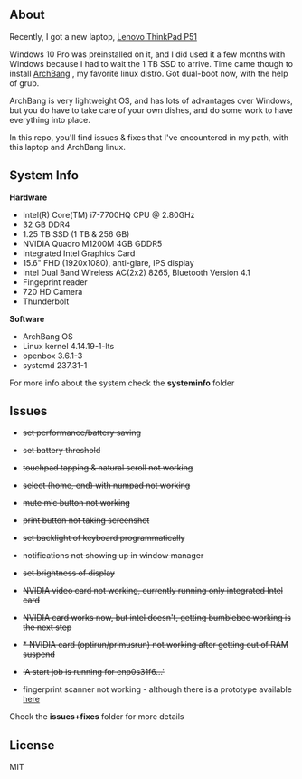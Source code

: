 ## About

Recently, I got a new laptop, [Lenovo ThinkPad P51](https://www3.lenovo.com/us/en/laptops/thinkpad/thinkpad-p/P51/p/22TP2WPWP51)

Windows 10 Pro was preinstalled on it, and I did used it a few months 
with Windows because I had to wait the 1 TB SSD to arrive. Time came 
though to install [ArchBang](https://sourceforge.net/projects/archbang/)
, my favorite linux distro. Got dual-boot now, with the help of grub.

ArchBang is very lightweight OS, and has lots of advantages over Windows, 
but you do have to take care of your own dishes, and do some work to 
have everything into place.

In this repo, you'll find issues & fixes that I've encountered in my 
path, with this laptop and ArchBang linux.


## System Info

**Hardware**

- Intel(R) Core(TM) i7-7700HQ CPU @ 2.80GHz
- 32 GB DDR4
- 1.25 TB SSD (1 TB & 256 GB)
- NVIDIA Quadro M1200M 4GB GDDR5
- Integrated Intel Graphics Card
- 15.6" FHD (1920x1080), anti-glare, IPS display
- Intel Dual Band Wireless AC(2x2) 8265, Bluetooth Version 4.1
- Fingeprint reader
- 720 HD Camera
- Thunderbolt

**Software**

- ArchBang OS
- Linux kernel 4.14.19-1-lts
- openbox 3.6.1-3
- systemd 237.31-1

For more info about the system check the **systeminfo** folder


## Issues

- ~~set performance/battery saving~~
- ~~set battery threshold~~

- ~~touchpad tapping & natural scroll not working~~
- ~~select (home, end) with numpad not working~~
- ~~mute mic button not working~~
- ~~print button not taking screenshot~~
- ~~set backlight of keyboard programmatically~~

- ~~notifications not showing up in window manager~~

- ~~set brightness of display~~

- ~~NVIDIA video card not working, currently running only integrated Intel card~~
- ~~NVIDIA card works now, but intel doesn't, getting bumblebee working is the next step~~
- ~~* NVIDIA card (optirun/primusrun) not working after getting out of RAM suspend~~

- ~~'A start job is running for enp0s31f6...'~~


- fingerprint scanner not working - although there is a prototype available [here](https://github.com/nmikhailov/Validity90/tree/master/prototype)

Check the **issues+fixes** folder for more details


## License
MIT

